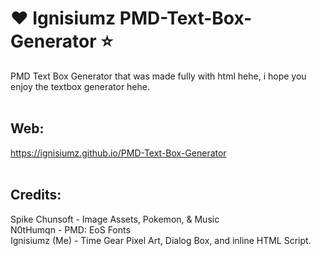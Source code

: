 # ❤️ Ignisiumz PMD-Text-Box-Generator ⭐
PMD Text Box Generator that was made fully with html hehe, i hope you enjoy the textbox generator hehe.
<br><br>

## Web: <br>
https://ignisiumz.github.io/PMD-Text-Box-Generator
<br><br>
## Credits: <br>
Spike Chunsoft - Image Assets, Pokemon, & Music <br>
N0tHumqn - PMD: EoS Fonts <br>
Ignisiumz (Me) - Time Gear Pixel Art, Dialog Box, and inline HTML Script.
